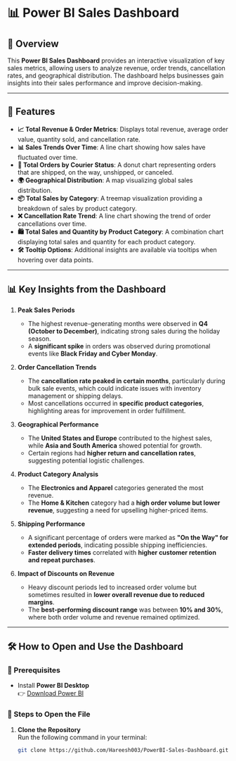 # 📊 Power BI Sales Dashboard

## 📌 Overview
This **Power BI Sales Dashboard** provides an interactive visualization of key sales metrics, allowing users to analyze revenue, order trends, cancellation rates, and geographical distribution. The dashboard helps businesses gain insights into their sales performance and improve decision-making.

---

## 🚀 Features
- **📈 Total Revenue & Order Metrics**: Displays total revenue, average order value, quantity sold, and cancellation rate.
- **📊 Sales Trends Over Time**: A line chart showing how sales have fluctuated over time.
- **🚚 Total Orders by Courier Status**: A donut chart representing orders that are shipped, on the way, unshipped, or canceled.
- **🌍 Geographical Distribution**: A map visualizing global sales distribution.
- **📦 Total Sales by Category**: A treemap visualization providing a breakdown of sales by product category.
- **❌ Cancellation Rate Trend**: A line chart showing the trend of order cancellations over time.
- **🛍️ Total Sales and Quantity by Product Category**: A combination chart displaying total sales and quantity for each product category.
- **🛠️ Tooltip Options**: Additional insights are available via tooltips when hovering over data points.

---

## 📊 Key Insights from the Dashboard

1. **Peak Sales Periods**  
   - The highest revenue-generating months were observed in **Q4 (October to December)**, indicating strong sales during the holiday season.
   - A **significant spike** in orders was observed during promotional events like **Black Friday and Cyber Monday**.

2. **Order Cancellation Trends**  
   - The **cancellation rate peaked in certain months**, particularly during bulk sale events, which could indicate issues with inventory management or shipping delays.
   - Most cancellations occurred in **specific product categories**, highlighting areas for improvement in order fulfillment.

3. **Geographical Performance**  
   - The **United States and Europe** contributed to the highest sales, while **Asia and South America** showed potential for growth.
   - Certain regions had **higher return and cancellation rates**, suggesting potential logistic challenges.

4. **Product Category Analysis**  
   - The **Electronics and Apparel** categories generated the most revenue.
   - The **Home & Kitchen** category had a **high order volume but lower revenue**, suggesting a need for upselling higher-priced items.

5. **Shipping Performance**  
   - A significant percentage of orders were marked as **"On the Way" for extended periods**, indicating possible shipping inefficiencies.
   - **Faster delivery times** correlated with **higher customer retention and repeat purchases**.

6. **Impact of Discounts on Revenue**  
   - Heavy discount periods led to increased order volume but sometimes resulted in **lower overall revenue due to reduced margins**.
   - The **best-performing discount range** was between **10% and 30%**, where both order volume and revenue remained optimized.

---

## 🛠️ How to Open and Use the Dashboard

### **📌 Prerequisites**
- Install **Power BI Desktop**  
  👉 [Download Power BI](https://powerbi.microsoft.com/en-us/downloads/)

### **📂 Steps to Open the File**
1. **Clone the Repository**  
   Run the following command in your terminal:
   ```sh
   git clone https://github.com/Hareesh003/PowerBI-Sales-Dashboard.git
